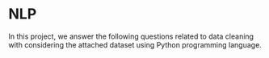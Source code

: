 # NLP

In this project, we answer the following questions related to data cleaning with considering the attached dataset using Python programming language.
